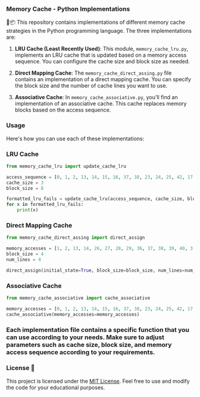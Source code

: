### Memory Cache - Python Implementations

🧠📦 This repository contains implementations of different memory cache strategies in the Python programming language. The three implementations are:

1. **LRU Cache (Least Recently Used)**: This module, `memory_cache_lru.py`, implements an LRU cache that is updated based on a memory access sequence. You can configure the cache size and block size as needed.

2. **Direct Mapping Cache**: The `memory_cache_direct_assing.py` file contains an implementation of a direct mapping cache. You can specify the block size and the number of cache lines you want to use.

3. **Associative Cache**: In `memory_cache_associative.py`, you'll find an implementation of an associative cache. This cache replaces memory blocks based on the access sequence.

### Usage

Here's how you can use each of these implementations:

### LRU Cache

```python
from memory_cache_lru import update_cache_lru

access_sequence = [0, 1, 2, 13, 14, 15, 16, 37, 38, 23, 24, 25, 42, 17, 18, 53, 54, 55, 56, 20, 21, 15, 16]
cache_size = 3
block_size = 8

formatted_lru_fails = update_cache_lru(access_sequence, cache_size, block_size)
for x in formatted_lru_fails:
    print(x)
```

### Direct Mapping Cache

```python
from memory_cache_direct_assing import direct_assign

memory_accesses = [1, 2, 13, 14, 26, 27, 28, 29, 36, 37, 38, 39, 40, 3, 10, 11, 12, 13, 14, 15, 30, 8, 12]
block_size = 4
num_lines = 4

direct_assign(initial_state=True, block_size=block_size, num_lines=num_lines, memory_accesses=memory_accesses)

```
### Associative Cache

```python
from memory_cache_associative import cache_associative

memory_accesses = [0, 1, 2, 13, 14, 15, 16, 37, 38, 23, 24, 25, 42, 17, 18, 53, 54, 55, 56, 20, 21, 15, 16]
cache_associative(memory_accesses=memory_accesses)

```

### Each implementation file contains a specific function that you can use according to your needs. Make sure to adjust parameters such as cache size, block size, and memory access sequence according to your requirements.

### License 📜

This project is licensed under the [MIT License](LICENSE). Feel free to use and modify the code for your educational purposes.
